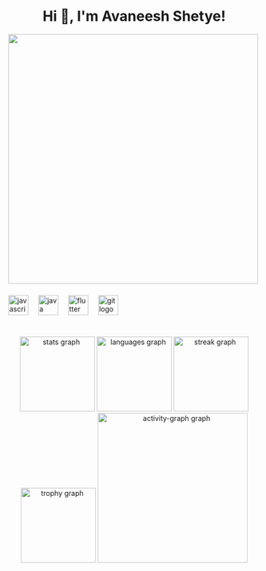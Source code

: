 <h1 align="center">Hi 👋, I'm Avaneesh Shetye!</h1>
<img src = "https://cdn.dribbble.com/users/1162077/screenshots/3848914/programmer.gif"  width="500" >

###

<div align="left">
  <img src="https://cdn.simpleicons.org/javascript/F7DF1E" height="40" alt="javascript logo"  />
  <img width="12" />
  <img src="https://cdn.jsdelivr.net/gh/devicons/devicon/icons/java/java-original.svg" height="40" alt="java logo"  />
  <img width="12" />
  <img src="https://img.shields.io/badge/Flutter-02569B?logo=flutter&logoColor=white&style=for-the-badge" height="40" alt="flutter logo"  />
  <img width="12" />
  <img src="https://img.shields.io/badge/Git-F05032?logo=git&logoColor=white&style=for-the-badge" height="40" alt="git logo"  />
</div>

###

<br clear="both">

<div align="center">
  <img src="https://github-readme-stats.vercel.app/api?username=avaneeshshetye&hide_title=false&hide_rank=false&show_icons=true&include_all_commits=true&count_private=true&disable_animations=false&theme=dracula&locale=en&hide_border=false&order=1" height="150" alt="stats graph"  />
  <img src="https://github-readme-stats.vercel.app/api/top-langs?username=avaneeshshetye&locale=en&hide_title=true&layout=compact&card_width=320&langs_count=6&theme=dracula&hide_border=true&order=2" height="150" alt="languages graph"  />
  <img src="https://streak-stats.demolab.com?user=avaneeshshetye&locale=en&mode=daily&theme=dracula&hide_border=false&border_radius=5&order=3" height="150" alt="streak graph"  />
  <img src="https://github-profile-trophy.vercel.app?username=avaneeshshetye&theme=dracula&column=-1&row=1&margin-w=8&margin-h=8&no-bg=false&no-frame=false&order=4" height="150" alt="trophy graph"  />
  <img src="https://github-readme-activity-graph.vercel.app/graph?username=avaneeshshetye&radius=16&theme=react&area=true&order=5" height="300" alt="activity-graph graph"  />
</div>


